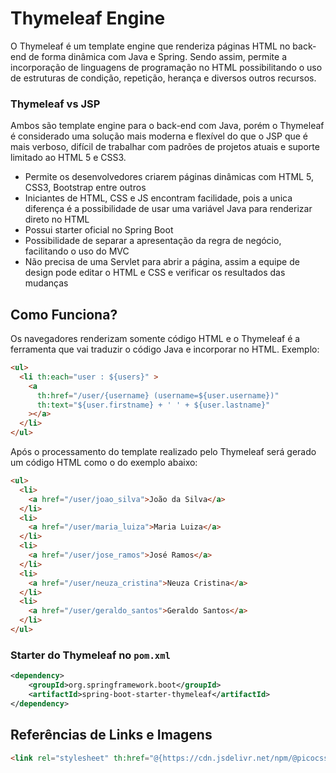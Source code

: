 # Thymeleaf Engine
O Thymeleaf é um template engine que renderiza páginas HTML no back-end de forma dinâmica com Java e Spring. Sendo assim, permite a incorporação de linguagens de programação no HTML possibilitando o uso de estruturas de condição, repetição, herança e diversos outros recursos.

### Thymeleaf vs JSP
Ambos são template engine para o back-end com Java, porém o Thymeleaf é considerado uma solução mais moderna e flexível do que o JSP que é mais verboso, difícil de trabalhar com padrões de projetos atuais e suporte limitado ao HTML 5 e CSS3.
- Permite os desenvolvedores criarem páginas dinâmicas com HTML 5, CSS3, Bootstrap entre outros</li>
- Iniciantes de HTML, CSS e JS encontram facilidade, pois a unica diferença é a possibilidade de usar uma variável Java para renderizar direto no HTML</li>
- Possui starter oficial no Spring Boot</li>
- Possibilidade de separar a apresentação da regra de negócio, facilitando o uso do MVC</li>
- Não precisa de uma Servlet para abrir a página, assim a equipe de design pode editar o HTML e CSS e verificar os resultados das mudanças</li>

## Como Funciona?
Os navegadores renderizam somente código HTML e o Thymeleaf é a ferramenta que vai traduzir o código Java e incorporar no HTML. Exemplo:
```html
<ul>
  <li th:each="user : ${users}"	>
    <a 
      th:href="/user/{username} (username=${user.username})"
      th:text="${user.firstname} + ' ' + ${user.lastname}"
    ></a>
  </li>
</ul>
```
Após o processamento do template realizado pelo Thymeleaf será gerado um código HTML como o do exemplo abaixo:
```html
<ul>
  <li>
    <a href="/user/joao_silva">João da Silva</a>
  </li>
  <li>
    <a href="/user/maria_luiza">Maria Luiza</a>
  </li>
  <li>
    <a href="/user/jose_ramos">José Ramos</a>
  </li>
  <li>
    <a href="/user/neuza_cristina">Neuza Cristina</a>
  </li>
  <li>
    <a href="/user/geraldo_santos">Geraldo Santos</a>
  </li>
</ul>
```
### Starter do Thymeleaf no `pom.xml`
```xml
<dependency>
    <groupId>org.springframework.boot</groupId>
    <artifactId>spring-boot-starter-thymeleaf</artifactId>
</dependency>
```

## Referências de Links e Imagens
````html
<link rel="stylesheet" th:href="@{https://cdn.jsdelivr.net/npm/@picocss/pico@1.5.10/css/pico.min.css}">
````

